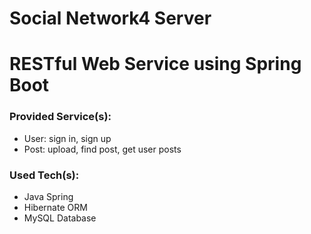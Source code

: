 # Social Network4 Server
# RESTful Web Service using Spring Boot

### Provided Service(s):
- User: sign in, sign up
- Post: upload, find post, get user posts

### Used Tech(s):
- Java Spring
- Hibernate ORM
- MySQL Database
